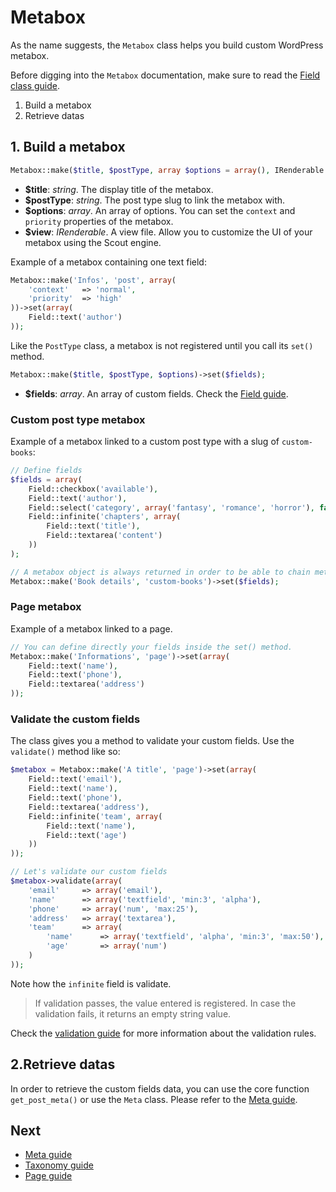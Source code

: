 Metabox
=======

As the name suggests, the `Metabox` class helps you build custom WordPress metabox.

Before digging into the `Metabox` documentation, make sure to read the [Field class guide](http://framework.themosis.com/docs/field/).

1. Build a metabox
2. Retrieve datas

## 1. Build a metabox

```php
Metabox::make($title, $postType, array $options = array(), IRenderable $view = null)->set($fields);
```

* **$title**: _string_. The display title of the metabox.
* **$postType**: _string_. The post type slug to link the metabox with.
* **$options**: _array_. An array of options. You can set the `context` and `priority` properties of the metabox.
* **$view**: _IRenderable_. A view file. Allow you to customize the UI of your metabox using the Scout engine.

Example of a metabox containing one text field:

```php
Metabox::make('Infos', 'post', array(
	'context' 	=> 'normal',
	'priority'	=> 'high'
))->set(array(
	Field::text('author')
));
```

Like the `PostType` class, a metabox is not registered until you call its `set()` method.

```php
Metabox::make($title, $postType, $options)->set($fields);
```

* **$fields**: _array_. An array of custom fields. Check the [Field guide](http://framework.themosis.com/docs/field/).

### Custom post type metabox

Example of a metabox linked to a custom post type with a slug of `custom-books`:

```php
// Define fields
$fields = array(
	Field::checkbox('available'),
	Field::text('author'),
	Field::select('category', array('fantasy', 'romance', 'horror'), false, array('title' => 'Book category:')),
	Field::infinite('chapters', array(
		Field::text('title'),
		Field::textarea('content')
	))
);

// A metabox object is always returned in order to be able to chain methods.
Metabox::make('Book details', 'custom-books')->set($fields);
```

### Page metabox

Example of a metabox linked to a page.

```php
// You can define directly your fields inside the set() method.
Metabox::make('Informations', 'page')->set(array(
	Field::text('name'),
	Field::text('phone'),
	Field::textarea('address')
));
```

### Validate the custom fields

The class gives you a method to validate your custom fields. Use the `validate()` method like so:

```php
$metabox = Metabox::make('A title', 'page')->set(array(
	Field::text('email'),
	Field::text('name'),
	Field::text('phone'),
	Field::textarea('address'),
	Field::infinite('team', array(
		Field::text('name'),
		Field::text('age')
	))
));

// Let's validate our custom fields
$metabox->validate(array(
	'email'		=> array('email'),
	'name'		=> array('textfield', 'min:3', 'alpha'),
	'phone'		=> array('num', 'max:25'),
	'address'	=> array('textarea'),
	'team'		=> array(
		'name'		=> array('textfield', 'alpha', 'min:3', 'max:50'),
		'age'		=> array('num')
	)
));
```
Note how the `infinite` field is validate.

> If validation passes, the value entered is registered. In case the validation fails, it returns an empty string value.

Check the [validation guide](http://framework.themosis.com/docs/validation/) for more information about the validation rules.

2.Retrieve datas
----------------

In order to retrieve the custom fields data, you can use the core function `get_post_meta()` or use the `Meta` class. Please refer to the [Meta guide](http://framework.themosis.com/docs/meta/).

Next
----

* [Meta guide](http://framework.themosis.com/docs/meta/)
* [Taxonomy guide](http://framework.themosis.com/docs/taxonomy/)
* [Page guide](http://framework.themosis.com/docs/page/)